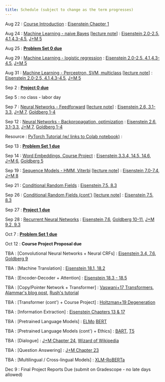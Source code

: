 ```yaml
---
title: Schedule (subject to change as the term progresses)
---
```

Aug 22
: [Course Introduction](https://cocoxu.github.io/CS7650_fall2022/slides/lec1-intro.pdf)
  : [Eisenstein Chapter 1](https://github.com/jacobeisenstein/gt-nlp-class/blob/master/notes/eisenstein-nlp-notes.pdf)

Aug 24
: [Machine Learning - naive Bayes](https://cocoxu.github.io/CS7650_fall2022/slides/lec2-ml-a.pdf) [[lecture note](https://cocoxu.github.io/CS7650_fall2022/slides/lec2_lr_notes.pdf)] 
  : [Eisenstein 2.0-2.5, 4.1,4.3-4.5](https://github.com/jacobeisenstein/gt-nlp-class/blob/master/notes/eisenstein-nlp-notes.pdf), [J+M 5](https://web.stanford.edu/~jurafsky/slp3/5.pdf)

Aug 25
: **[Problem Set 0 due](https://cocoxu.github.io/CS7650_fall2022/slides/CS7650_Problem_Set_0.pdf)**

Aug 29
: [Machine Learning - logistic regression](https://cocoxu.github.io/CS7650_fall2022/slides/lec3-ml-b.pdf)
  : [Eisenstein 2.0-2.5, 4.1,4.3-4.5](https://github.com/jacobeisenstein/gt-nlp-class/blob/master/notes/eisenstein-nlp-notes.pdf), [J+M 5](https://web.stanford.edu/~jurafsky/slp3/5.pdf)

Aug 31
: [Machine Learning - Perceptron, SVM, multiclass](https://cocoxu.github.io/CS7650_fall2022/slides/lec4-ml-c.pdf) [[lecture note](https://cocoxu.github.io/CS7650_fall2022/slides/lec4_svm_perceptron_softmax_notes.pdf)] 
  : [Eisenstein 2.0-2.5, 4.1,4.3-4.5](https://github.com/jacobeisenstein/gt-nlp-class/blob/master/notes/eisenstein-nlp-notes.pdf), [J+M 5](https://web.stanford.edu/~jurafsky/slp3/5.pdf)

Sep 2
: **[Project 0 due](https://colab.research.google.com/drive/1IBHknL6Ptik3OSdipKRP3mhJR8qufzmt?usp=sharing)**

Sep 5
: no class - labor day 

Sep 7
: [Neural Networks - Feedforward](https://cocoxu.github.io/CS7650_fall2022/slides/lec5-nn.pdf) [[lecture note](https://cocoxu.github.io/CS7650_fall2022/slides/lec5_xor_notes.pdf)] 
  : [Eisenstein 2.6, 3.1-3.3](https://github.com/jacobeisenstein/gt-nlp-class/blob/master/notes/eisenstein-nlp-notes.pdf), [J+M 7](https://web.stanford.edu/~jurafsky/slp3/7.pdf), [Goldberg 1-4](https://arxiv.org/pdf/1510.00726.pdf)

Sep 12
: [Neural Networks - Backpropagation, optimization](https://cocoxu.github.io/CS7650_fall2022/slides/lec6-nn2.pdf) 
  : [Eisenstein 2.6, 3.1-3.3](https://github.com/jacobeisenstein/gt-nlp-class/blob/master/notes/eisenstein-nlp-notes.pdf), [J+M 7](https://web.stanford.edu/~jurafsky/slp3/7.pdf), [Goldberg 1-4](https://arxiv.org/pdf/1510.00726.pdf)

Resource 
: [PyTorch Tutorial (w/ links to Colab notebook)](https://cocoxu.github.io/CS7650_fall2022/slides/PyTorch_tutorial.pdf)
  : 
  
Sep 13
: **[Problem Set 1 due](https://cocoxu.github.io/CS7650_fall2022/slides/CS7650_Problem_Set_1.pdf)**
  
Sep 14
: [Word Embeddings, Course Project](https://cocoxu.github.io/CS7650_fall2022/slides/lec7-word2vec.pdf)
  : [Eisenstein 3.3.4, 14.5, 14.6](https://github.com/jacobeisenstein/gt-nlp-class/blob/master/notes/eisenstein-nlp-notes.pdf), [J+M 6](https://web.stanford.edu/~jurafsky/slp3/6.pdf), [Goldberg 5](https://arxiv.org/pdf/1510.00726.pdf)

Sep 19
: [Sequence Models - HMM, Viterbi](https://cocoxu.github.io/CS7650_fall2022/slides/lec8-seq1.pdf) [[lecture note](https://cocoxu.github.io/CS7650_fall2022/slides/lec8_hmm_viterbi_notes.pdf)] 
  : [Eisenstein 7.0-7.4](https://github.com/jacobeisenstein/gt-nlp-class/blob/master/notes/eisenstein-nlp-notes.pdf), [J+M 8](https://web.stanford.edu/~jurafsky/slp3/8.pdf)

Sep 21
: [Conditional Random Fields](https://cocoxu.github.io/CS7650_fall2022/slides/lec9-seq2.pdf)
  : [Eisenstein 7.5, 8.3](https://github.com/jacobeisenstein/gt-nlp-class/blob/master/notes/eisenstein-nlp-notes.pdf)

Sep 26
: [Conditional Random Fields (cont')](https://cocoxu.github.io/CS7650_fall2022/slides/lec9-seq2.pdf) [[lecture note](https://cocoxu.github.io/CS7650_fall2022/slides/lec9_crf_ner_notes.pdf)]
  : [Eisenstein 7.5, 8.3](https://github.com/jacobeisenstein/gt-nlp-class/blob/master/notes/eisenstein-nlp-notes.pdf)

Sep 27
: **[Project 1 due](https://drive.google.com/file/d/1iAuODWLdBKK8_QF6bTdUnW9WC0xLg2ql/view?usp=sharing)**

Sep 28
: [Recurrent Neural Networks](https://cocoxu.github.io/CS7650_fall2022/slides/lec10-rnn.pdf)
  : [Eisenstein 7.6](https://github.com/jacobeisenstein/gt-nlp-class/blob/master/notes/eisenstein-nlp-notes.pdf), [Goldberg 10-11](https://arxiv.org/pdf/1510.00726.pdf), [J+M 9.2, 9.3](https://web.stanford.edu/~jurafsky/slp3/9.pdf)

Oct 7
: **[Problem Set 1 due](https://cocoxu.github.io/CS7650_fall2022/slides/CS7650_Problem_Set_1.pdf)**
  
Oct 12
: **Course Project Proposal due**
  
TBA
: [Convolutional Neural Networks + Neural CRFs]
  : [Eisenstein 3.4, 7.6](https://github.com/jacobeisenstein/gt-nlp-class/blob/master/notes/eisenstein-nlp-notes.pdf), [Goldberg 9](https://arxiv.org/pdf/1510.00726.pdf)

TBA
: [Machine Translation]
  : [Eisenstein 18.1, 18.2](https://github.com/jacobeisenstein/gt-nlp-class/blob/master/notes/eisenstein-nlp-notes.pdf)

TBA
: [Encoder-Decoder + Attention]
  : [Eisenstein 18.3 - 18.5](https://github.com/jacobeisenstein/gt-nlp-class/blob/master/notes/eisenstein-nlp-notes.pdf)

TBA
: [Copy/Pointer Network + Transformer]
  : [Vaswani+17 Transformers](https://arxiv.org/pdf/1706.03762.pdf), [Alammar's blog post](http://jalammar.github.io/illustrated-transformer/), [Rush's tutorial](http://jalammar.github.io/illustrated-transformer/) 

TBA
: [Transformer (cont') + Course Project]
  : [Holtzman+19 Degeneration](https://arxiv.org/pdf/1904.09751.pdf)
  
TBA
: [Information Extraction]
  : [Eisenstein Chapters 13 & 17](https://github.com/jacobeisenstein/gt-nlp-class/blob/master/notes/eisenstein-nlp-notes.pdf)

TBA
: [Pretrained Language Models]
  : [ELMo](https://www.aclweb.org/anthology/N18-1202.pdf) [BERT](https://www.aclweb.org/anthology/N19-1423.pdf)

TBA
: [Pretrained Language Models (cont') + Ethics]
  : [BART](https://arxiv.org/pdf/1910.13461.pdf), [T5](https://arxiv.org/pdf/1910.10683.pdf) 

TBA
: [Dialogue]
  : [J+M Chapter 24](https://web.stanford.edu/~jurafsky/slp3/24.pdf), [Wizard of Wikipedia](https://arxiv.org/pdf/1811.01241.pdf) 

TBA
: [Question Answering]
  : [J+M Chapter 23](https://web.stanford.edu/~jurafsky/slp3/23.pdf)

TBA
: [Multilingual / Cross-lingual Models]
  : [XLM-RoBERTa](https://arxiv.org/pdf/1911.02116.pdf)

Dec 9
: Final Project Reports Due (submit on Gradescope - no late days allowed)
